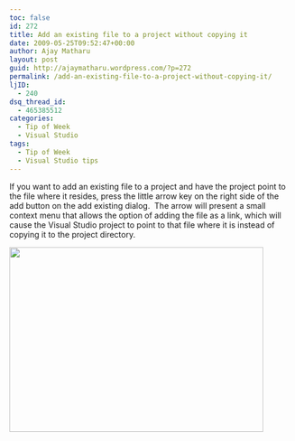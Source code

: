 ```yaml
---
toc: false
id: 272
title: Add an existing file to a project without copying it
date: 2009-05-25T09:52:47+00:00
author: Ajay Matharu
layout: post
guid: http://ajaymatharu.wordpress.com/?p=272
permalink: /add-an-existing-file-to-a-project-without-copying-it/
ljID:
  - 240
dsq_thread_id:
  - 465385512
categories:
  - Tip of Week
  - Visual Studio
tags:
  - Tip of Week
  - Visual Studio tips
---
```

If you want to add an existing file to a project and have the project point to the file where it resides, press the little arrow key on the right side of the add button on the add existing dialog.  The arrow will present a small context menu that allows the option of adding the file as a link, which will cause the Visual Studio project to point to that file where it is instead of copying it to the project directory.

[<img class="aligncenter size-full wp-image-273" title="existing" src="http://ajaymatharu.files.wordpress.com/2008/10/existing.png" alt="" width="450" height="327" />](http://ajaymatharu.files.wordpress.com/2008/10/existing.png)
